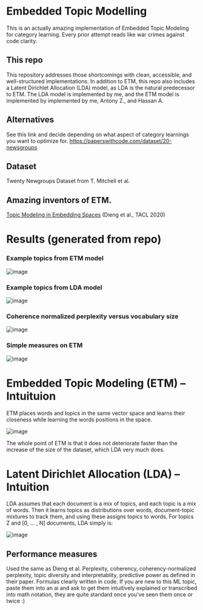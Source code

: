 # Embedded Topic Modelling
This is an actually amazing implementation of Embedded Topic Modeling for category learning. Every prior attempt reads like war crimes against code clarity. 

## This repo
This repository addresses those shortcomings with clean, accessible, and well-structured implementations. In addition to ETM, this repo also includes a Latent Dirichlet Allocation (LDA) model, as LDA is the natural predecessor to ETM. The LDA model is implemented by me, and the ETM model is implemented by implemented by me, Antony Z., and Hassan A.

## Alternatives
See this link and decide depending on what aspect of category learnings you want to optimize for.
https://paperswithcode.com/dataset/20-newsgroups

## Dataset
Twenty Newgroups Dataset from T. Mitchell et al.

## Amazing inventors of ETM.
[Topic Modeling in Embedding Spaces](https://aclanthology.org/2020.tacl-1.29/) (Dieng et al., TACL 2020)

# Results (generated from repo)
### Example topics from ETM model

![image](https://github.com/user-attachments/assets/4d2f96df-5e3d-42be-8ca2-2cce5879ee6a)

### Example topics from LDA model

![image](https://github.com/user-attachments/assets/adf4fbf8-ecde-4a39-b6d3-49639b88880d)

### Coherence normalized perplexity versus vocabulary size
![image](https://github.com/user-attachments/assets/b1f4db21-b60a-4ca3-b388-a43708d0e605)

### Simple measures on ETM
![image](https://github.com/user-attachments/assets/6b9caba4-533e-44b4-a465-50054c31acd6)



# Embedded Topic Modeling (ETM) – Intuituion
ETM places words and topics in the same vector space and learns their closeness while learning the words positions in the space.

![image](https://github.com/user-attachments/assets/b8541b3c-7888-4b93-b39f-97b2f2b22517)

The whole point of ETM is that it does not deteriorate faster than the increase of the size of the dataset, which LDA very much does.

# Latent Dirichlet Allocation (LDA) – Intuition 
LDA assumes that each document is a mix of topics, and each topic is a mix of words. Then it learns topics as distributions over words, document-topic mixtures to track them, and using these assigns topics to words. For topics Z and [0, ... , N] documents, LDA simply is:

![image](https://github.com/user-attachments/assets/ea106dbe-7393-4ad0-bf97-7fe365831a14)

## Performance measures
Used the same as Dieng et al. Perplexity, coherency,  coherency-normalized perplexity, topic diversity and interpretablity, predictive power as defined in their paper. Formulas clearly written in code. If you are new to this ML topic, paste them into an ai and ask to get them intuitively explained or transcribed into math notation, they are quite standard once you've seen them once or twice :) 


